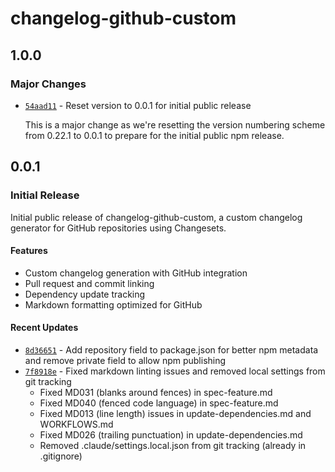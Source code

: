 # changelog-github-custom

## 1.0.0

### Major Changes

- [`54aad11`](https://github.com/sapientpants/changelog-github-custom/commit/54aad111564b1b07115efb92bf00e06923b7751a) - Reset version to 0.0.1 for initial public release

  This is a major change as we're resetting the version numbering scheme from 0.22.1 to 0.0.1 to prepare for the initial public npm release.

## 0.0.1

### Initial Release

Initial public release of changelog-github-custom, a custom changelog generator for GitHub repositories using Changesets.

#### Features

- Custom changelog generation with GitHub integration
- Pull request and commit linking
- Dependency update tracking
- Markdown formatting optimized for GitHub

#### Recent Updates

- [`8d36651`](https://github.com/sapientpants/changelog-github-custom/commit/8d366518b7dcf9cf05ccaf1e14050d94d21caa24) - Add repository field to package.json for better npm metadata and remove private field to allow npm publishing
- [`7f8918e`](https://github.com/sapientpants/changelog-github-custom/commit/7f8918e1b1523d2eec1744a2da9b964a59591925) - Fixed markdown linting issues and removed local settings from git tracking
  - Fixed MD031 (blanks around fences) in spec-feature.md
  - Fixed MD040 (fenced code language) in spec-feature.md
  - Fixed MD013 (line length) issues in update-dependencies.md and WORKFLOWS.md
  - Fixed MD026 (trailing punctuation) in update-dependencies.md
  - Removed .claude/settings.local.json from git tracking (already in .gitignore)
